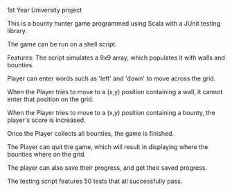 1st Year University project

This is a bounty hunter game programmed using Scala with a JUnit testing library. 

The game can be run on a shell script. 

Features:
The script simulates a 9x9 array, which populates it with walls and bounties. 

Player can enter words such as 'left' and 'down' to move across the grid.

When the Player tries to move to a (x,y) position containing a wall, it cannot enter that position on the grid.

When the Player tries to move to a (x,y) position containing a bounty, the player's score is increased.

Once the Player collects all bounties, the game is finished.

The Player can quit the game, which will result in displaying where the bounties where on the grid.

The player can also save their progress, and get their saved progress. 

The testing script features 50 tests that all successfully pass.

